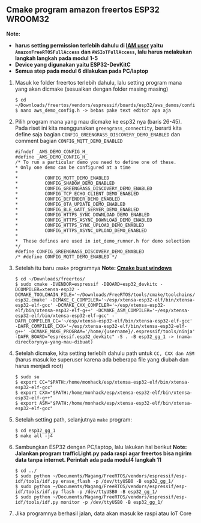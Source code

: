 ## Cmake program amazon freertos ESP32 WROOM32
<b>Note:</b>
- <b>harus setting permission terlebih dahulu di [IAM user](https://docs.aws.amazon.com/IAM/latest/UserGuide/) yaitu ```AmazonFreeRTOSFullAccess``` dan ```AWSIoTFullAccess```, lalu harus melakukan langkah langkah pada modul 1-5</b>
- <b>Device yang digunakan yaitu ESP32-DevKitC</b>
- <b>Semua step pada modul 6 dilakukan pada PC/laptop</b>

1. Masuk ke folder freertos terlebih dahulu, lalu setting program mana yang akan dicmake (sesuaikan dengan folder masing masing)

	```
	$ cd ~/Downloads/freertos/vendors/espressif/boards/esp32/aws_demos/config_files/
	$ nano aws_demo_config.h -> bebas pake text editor apa aja
	```

2. Pilih program mana yang mau dicmake ke esp32 nya (baris 26-45). Pada riset ini kita menggunakan ```greengrass_connectity```, berarti kita define saja bagian ```CONFIG_GREENGRASS_DISCOVERY_DEMO_ENABLED``` dan comment bagian ```CONFIG_MQTT_DEMO_ENABLED```

  	```
	#ifndef _AWS_DEMO_CONFIG_H_
	#define _AWS_DEMO_CONFIG_H_
	/* To run a particular demo you need to define one of these.
 	* Only one demo can be configured at a time
 	*
 	*          CONFIG_MQTT_DEMO_ENABLED
 	*          CONFIG_SHADOW_DEMO_ENABLED
 	*          CONFIG_GREENGRASS_DISCOVERY_DEMO_ENABLED
 	*          CONFIG_TCP_ECHO_CLIENT_DEMO_ENABLED
 	*          CONFIG_DEFENDER_DEMO_ENABLED
 	*          CONFIG_OTA_UPDATE_DEMO_ENABLED
 	*          CONFIG_BLE_GATT_SERVER_DEMO_ENABLED
 	*          CONFIG_HTTPS_SYNC_DOWNLOAD_DEMO_ENABLED
 	*          CONFIG_HTTPS_ASYNC_DOWNLOAD_DEMO_ENABLED
 	*          CONFIG_HTTPS_SYNC_UPLOAD_DEMO_ENABLED
 	*          CONFIG_HTTPS_ASYNC_UPLOAD_DEMO_ENABLED
 	*
 	*  These defines are used in iot_demo_runner.h for demo selection */
	#define CONFIG_GREENGRASS_DISCOVERY_DEMO_ENABLED
	/* #define CONFIG_MQTT_DEMO_ENABLED */
	```

3. Setelah itu baru ```cmake``` programnya
	<b>Note: [Cmake buat windows](https://docs.aws.amazon.com/freertos/latest/userguide/building-cmake.html)</b>

	```
	$ cd ~/Downloads/freertos/
	$ sudo cmake -DVENDOR=espressif -DBOARD=esp32_devkitc -DCOMPILER=xtensa-esp32 -DCMAKE_TOOLCHAIN_FILE='~/Downloads/FreeRTOS/tools/cmake/toolchains/xtensa-esp32.cmake' -DCMAKE_C_COMPILER='~/esp/xtensa-esp32-elf/bin/xtensa-esp32-elf-gcc' -DCMAKE_CXX_COMPILER='~/esp/xtensa-esp32-elf/bin/xtensa-esp32-elf-g++' -DCMAKE_ASM_COMPILER='~/esp/xtensa-esp32-elf/bin/xtensa-esp32-elf-gcc' -DAFR_COMPILER_CC='~/esp/xtensa-esp32-elf/bin/xtensa-esp32-elf-gcc' -DAFR_COMPILER_CXX='~/esp/xtensa-esp32-elf/bin/xtensa-esp32-elf-g++' -DCMAKE_MAKE_PROGRAM='/home/{username}/.espressif/tools/ninja' -DAFR_BOARD="espressif.esp32_devkitc" -S . -B esp32_gg_1 -> (nama-directorynya-yang-mau-dibuat)
	```

4. Setelah dicmake, kita setting terlebih dahulu path untuk ```CC, CXX dan ASM``` (harus masuk ke superuser karena ada beberapa file yang diubah dan harus menjadi root)

	```
	$ sudo su
	$ export CC="$PATH:/home/monhack/esp/xtensa-esp32-elf/bin/xtensa-esp32-elf-gcc"
	$ export CXX="$PATH:/home/monhack/esp/xtensa-esp32-elf/bin/xtensa-esp32-elf-g++"
	$ export ASM="$PATH:/home/monhack/esp/xtensa-esp32-elf/bin/xtensa-esp32-elf-gcc" 
	```

6. Setelah setting path, selanjutnya ```make``` program:

	```
	$ cd esp32_gg_1
	$ make all -j4
	```

7. Sambungkan ESP32 dengan PC/laptop, lalu lakukan hal berikut
	<b>Note: Jalankan program trafficLight.py pada raspi agar freertos bisa ngirim data tanpa internet. Perintah ada pada modul4 langkah 11</b>

	```
	$ cd ../
	$ sudo python ~/Documents/Magang/FreeRTOS/vendors/espressif/esp-idf/tools/idf.py erase_flash -p /dev/ttyUSB0 -B esp32_gg_1/
	$ sudo python ~/Documents/Magang/FreeRTOS/vendors/espressif/esp-idf/tools/idf.py flash -p /dev/ttyUSB0 -B esp32_gg_1/
	$ sudo python ~/Documents/Magang/FreeRTOS/vendors/espressif/esp-idf/tools/idf.py monitor -p /dev/ttyUSB0 -B esp32_gg_1/ 
	```

8. Jika programnya berhasil jalan, data akan masuk ke raspi atau IoT Core